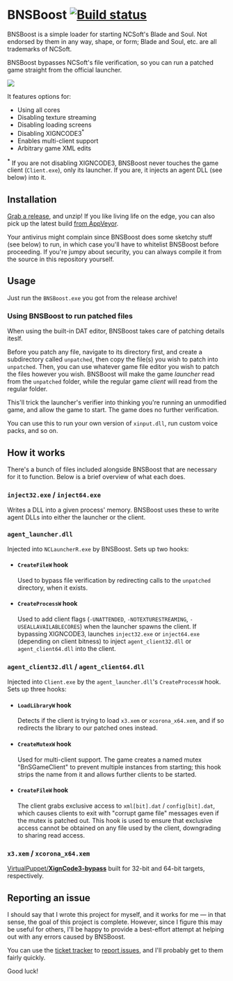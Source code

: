 # BNSBoost [![Build status](https://ci.appveyor.com/api/projects/status/pdx1o24nlghtx64g?svg=true)](https://ci.appveyor.com/project/Xyene/bnsboost)

BNSBoost is a simple loader for starting NCSoft's Blade and Soul. Not endorsed by them in any way, shape, or form; Blade and Soul, etc. are all trademarks of NCSoft.

BNSBoost bypasses NCSoft's file verification, so you can run a patched game straight from the official launcher.

![](https://i.imgur.com/be93xbx.png)

It features options for:

* Using all cores
* Disabling texture streaming
* Disabling loading screens
* Disabling XIGNCODE3<sup>*</sup>
* Enables multi-client support
* Arbitrary game XML edits

<sup><b>*</b></sup> If you are not disabling XIGNCODE3,  BNSBoost never touches the game client (`Client.exe`), only its launcher. If you are, it injects an agent DLL (see below) into it.

## Installation

[Grab a release](https://github.com/Xyene/BNSBoost/releases), and unzip! If you like living life on the edge, you can also pick up the latest build [from AppVeyor](https://ci.appveyor.com/project/Xyene/bnsboost).

Your antivirus might complain since BNSBoost does some sketchy stuff (see below) to run, in which case you'll have to
whitelist BNSBoost before proceeding. If you're jumpy about security, you can always compile it from the source in this repository
yourself.

## Usage 
Just run the `BNSBoost.exe` you got from the release archive!

### Using BNSBoost to run patched files

When using the built-in DAT editor, BNSBoost takes care of patching details iteslf.

Before you patch any file, navigate to its directory first, and create a subdirectory called `unpatched`, then copy the file(s) you wish to patch into `unpatched`.
Then, you can use whatever game file editor you wish to patch the files however you wish. BNSBoost will make the game *launcher* read
from the `unpatched` folder, while the regular game *client* will read from the regular folder.

This'll trick the launcher's verifier into thinking you're running an unmodified game, and allow the game to start.
The game does no further verification.

You can use this to run your own version of `xinput.dll`, run custom voice packs, and so on.

## How it works

There's a bunch of files included alongside BNSBoost that are necessary for it to function. Below is a brief overview of what each does.

### `inject32.exe` / `inject64.exe`

Writes a DLL into a given process' memory. BNSBoost uses these to write agent DLLs into either the launcher or the client.

### `agent_launcher.dll`

Injected into `NCLauncherR.exe` by BNSBoost. Sets up two hooks:

* #### `CreateFileW` hook
    Used to bypass file verification by redirecting calls to the `unpatched` directory, when it exists.

* #### `CreateProcessW` hook
    Used to add client flags (`-UNATTENDED`, `-NOTEXTURESTREAMING`, `-USEALLAVAILABLECORES`) when the launcher spawns the client. If bypassing XIGNCODE3, launches `inject32.exe` or `inject64.exe` (depending on client bitness) to inject `agent_client32.dll` or `agent_client64.dll` into the client.

### `agent_client32.dll` / `agent_client64.dll`

Injected into `Client.exe` by the `agent_launcher.dll`'s `CreateProcessW` hook. Sets up three hooks:

* #### `LoadLibraryW` hook
    Detects if the client is trying to load `x3.xem` or `xcorona_x64.xem`, and if so redirects the library to our patched ones instead.

* #### `CreateMutexW` hook
    Used for multi-client support. The game creates a named mutex "BnSGameClient" to prevent multiple instances from starting; this hook strips the name from it and allows further clients to be started.

* #### `CreateFileW` hook
    The client grabs exclusive access to `xml[bit].dat` / `config[bit].dat`, which causes clients to exit with "corrupt game file" messages even if the mutex is patched out. This hook is used to ensure that exclusive access cannot be obtained on any file used by the client, downgrading to sharing read access.

### `x3.xem` / `xcorona_x64.xem`

[VirtualPuppet/**XignCode3-bypass**](https://github.com/VirtualPuppet/XignCode3-bypass) built for 32-bit and 64-bit targets, respectively.

## Reporting an issue

I should say that I wrote this project for myself, and it works for me &mdash; in that sense, the goal of this project is complete.
However, since I figure this may be useful for others, I'll be happy to provide a best-effort attempt at helping out with any
errors caused by BNSBoost.

You can use the [ticket tracker](https://github.com/Xyene/BNSBoost/issues/) to [report issues](https://github.com/Xyene/BNSBoost/issues/new), and I'll probably get to them fairly quickly. 

Good luck!
